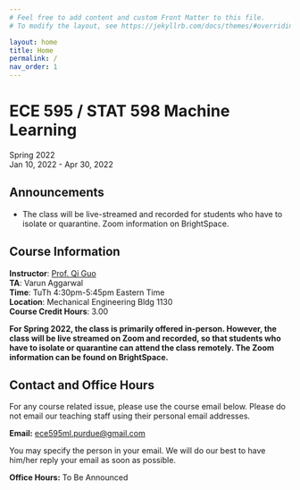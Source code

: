 ```yaml
---
# Feel free to add content and custom Front Matter to this file.
# To modify the layout, see https://jekyllrb.com/docs/themes/#overriding-theme-defaults

layout: home
title: Home
permalink: /
nav_order: 1
---
```

# ECE 595 / STAT 598 Machine Learning
Spring 2022  
Jan 10, 2022 - Apr 30, 2022  

## Announcements
- The class will be live-streamed and recorded for students who have to isolate or quarantine. Zoom information on BrightSpace.

## Course Information
**Instructor**: [Prof. Qi Guo](https://qiguo.org)  
**TA**: Varun Aggarwal  
**Time**: TuTh 4:30pm-5:45pm Eastern Time  
**Location**: Mechanical Engineering Bldg 1130  
**Course Credit Hours**: 3.00

**For Spring 2022, the class is primarily offered in-person. However, the class will be live streamed on Zoom and recorded, so that students who have to isolate or quarantine can attend the class remotely. The Zoom information can be found on BrightSpace.**

## Contact and Office Hours
For any course related issue, please use the course email below. Please do not email our teaching staff using their personal email addresses.  

**Email:** [ece595ml.purdue@gmail.com](mailto:ece595ml.purdue@gmail.com)

You may specify the person in your email. We will do our best to have him/her reply your email as soon as possible.

**Office Hours:** To Be Announced


<!-- ## Course Correspondences
There are several ways this course will send out correspondences. Their usages are described below.  
[Main Site:](https://ece595.qiguo.org/) Course information, homework posts, lecture notes/handouts, announcements.   
[BrightSpace:](https://purdue.brightspace.com/d2l/home/460528) Homework solutions, announcements.  
[GradeScope:](https://www.gradescope.com/courses/345155) Homework/quiz/final project submission, grades.  
[Piazza:](https://piazza.com/purdue/spring2022/ece595stat598) This term we will be using Piazza for class discussion. The system is highly catered to getting you help fast and efficiently from classmates, the TA, and myself. Rather than emailing questions to the teaching staff, I encourage you to post your questions on Piazza. Please let me know if you have trouble accessing Piazza.  
[Mailing List:](https://engineering.purdue.edu/ECN/mailman/admin/ece595ml-list) After enrollment, you will automatically be added to the course mailing list. It will send out all course announcements. If you do not receive emails from us, please let us know.  
[Course Calendar:]() Subscribe to the course calendar to get reminders on classes, homework due dates, etc. -->





